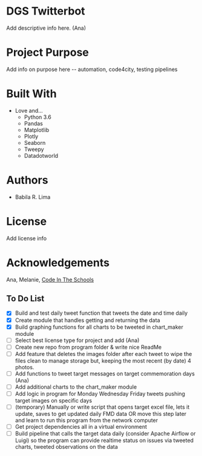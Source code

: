 
# DGS Twitterbot

Add descriptive info here. (Ana)

# Project Purpose

Add info on purpose here -- automation, code4city, testing pipelines

# Built With  

* Love and...
  * Python 3.6
  * Pandas
  * Matplotlib
  * Plotly
  * Seaborn
  * Tweepy
  * Datadotworld

# Authors

* Babila R. Lima

# License

Add license info

# Acknowledgements

Ana, Melanie, [Code In The Schools](https://www.codeintheschools.org/)

## To Do List
- [X] Build and test daily tweet function that tweets the date and time daily
- [X] Create module that handles getting and returning the data
- [X] Build graphing functions for all charts to be tweeted in chart_maker module
- [ ] Select best license type for project and add (Ana)
- [ ] Create new repo from program folder & write nice ReadMe
- [ ] Add feature that deletes the images folder after each tweet to wipe the files clean to manage storage but, keeping the most recent (by date) 4 photos.
- [ ] Add functions to tweet target messages on target commemoration days (Ana)
- [ ] Add additional charts to the chart_maker module
- [ ] Add logic in program for Monday Wednesday Friday tweets pushing target images on specific days
- [ ] (temporary) Manually or write script that opens target excel file, lets it update, saves to get updated daily FMD data OR move this step later and learn to run this program from the network computer
- [ ] Get project dependencies all in a virtual environment
- [ ] Build pipeline that calls the target data daily (consider Apache Airflow or Luigi) so the program can provide realtime status on issues via tweeted charts, tweeted observations on the data
